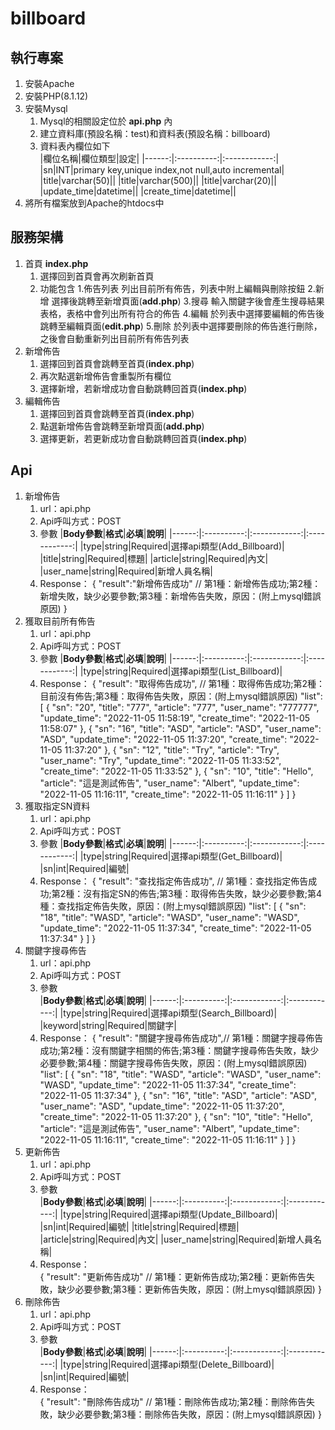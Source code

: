 # billboard

## 執行專案
1. 安裝Apache  
2. 安裝PHP(8.1.12)  
3. 安裝Mysql  
	1. Mysql的相關設定位於 __api.php__ 內  
	2. 建立資料庫(預設名稱：test)和資料表(預設名稱：billboard)  
	3. 資料表內欄位如下  
|欄位名稱|欄位類型|設定|
|------:|:----------:|:------------:|
|sn|INT|primary key,unique index,not null,auto incremental|
|title|varchar(50)||
|title|varchar(500)||
|title|varchar(20)||
|update_time|datetime||
|create_time|datetime||
4. 將所有檔案放到Apache的htdocs中  

## 服務架構
1. 首頁 __index.php__
	1. 選擇回到首頁會再次刷新首頁
	2. 功能包含
		1.佈告列表
			列出目前所有佈告，列表中附上編輯與刪除按鈕
		2.新增
			選擇後跳轉至新增頁面(__add.php__)
		3.搜尋
			輸入關鍵字後會產生搜尋結果表格，表格中會列出所有符合的佈告
		4.編輯
			於列表中選擇要編輯的佈告後跳轉至編輯頁面(__edit.php__)
		5.刪除
			於列表中選擇要刪除的佈告進行刪除，之後會自動重新列出目前所有佈告列表
2. 新增佈告
	1. 選擇回到首頁會跳轉至首頁(__index.php__)
	2. 再次點選新增佈告會重製所有欄位
	3. 選擇新增，若新增成功會自動跳轉回首頁(__index.php__)
3. 編輯佈告
	1. 選擇回到首頁會跳轉至首頁(__index.php__)
	2. 點選新增佈告會跳轉至新增頁面(__add.php__)
	3. 選擇更新，若更新成功會自動跳轉回首頁(__index.php__)

## Api
1. 新增佈告
	1. url：api.php
	2. Api呼叫方式：POST
	3. 參數 
|__Body參數__|__格式__|__必填__|__說明__|
|------:|:----------:|:------------:|:------------:|
|type|string|Required|選擇api類型(Add_Billboard)|
|title|string|Required|標題|
|article|string|Required|內文|
|user_name|string|Required|新增人員名稱|
	4. Response：
		{
			"result":"新增佈告成功" // 第1種：新增佈告成功;第2種：新增失敗，缺少必要參數;第3種：新增佈告失敗，原因：(附上mysql錯誤原因)
		}
2. 獲取目前所有佈告
	1. url：api.php
	2. Api呼叫方式：POST
	3. 參數 
|__Body參數__|__格式__|__必填__|__說明__|
|------:|:----------:|:------------:|:------------:|
|type|string|Required|選擇api類型(List_Billboard)|
	4. Response：
		{
			"result": "取得佈告成功", // 第1種：取得佈告成功;第2種：目前沒有佈告;第3種：取得佈告失敗，原因：(附上mysql錯誤原因)
			"list": [
			{
				"sn": "20",
				"title": "777",
				"article": "777",
				"user_name": "777777",
				"update_time": "2022-11-05 11:58:19",
				"create_time": "2022-11-05 11:58:07"
			},
			{
				"sn": "16",
				"title": "ASD",
				"article": "ASD",
				"user_name": "ASD",
				"update_time": "2022-11-05 11:37:20",
				"create_time": "2022-11-05 11:37:20"
			},
			{
				"sn": "12",
				"title": "Try",
				"article": "Try",
				"user_name": "Try",
				"update_time": "2022-11-05 11:33:52",
				"create_time": "2022-11-05 11:33:52"
			},
			{
				"sn": "10",
				"title": "Hello",
				"article": "這是測試佈告",
				"user_name": "Albert",
				"update_time": "2022-11-05 11:16:11",
				"create_time": "2022-11-05 11:16:11"
			}
			]
		}
3. 獲取指定SN資料
	1. url：api.php
	2. Api呼叫方式：POST
	3. 參數 
|__Body參數__|__格式__|__必填__|__說明__|
|------:|:----------:|:------------:|:------------:|
|type|string|Required|選擇api類型(Get_Billboard)|
|sn|int|Required|編號|
	4. Response：
		{
			"result": "查找指定佈告成功", // 第1種：查找指定佈告成功;第2種：沒有指定SN的佈告;第3種：取得佈告失敗，缺少必要參數;第4種：查找指定佈告失敗，原因：(附上mysql錯誤原因)
			"list": [
			{
				"sn": "18",
				"title": "WASD",
				"article": "WASD",
				"user_name": "WASD",
				"update_time": "2022-11-05 11:37:34",
				"create_time": "2022-11-05 11:37:34"
			}
		]
		}
4. 關鍵字搜尋佈告
	1. url：api.php  
	2. Api呼叫方式：POST  
	3. 參數  
|__Body參數__|__格式__|__必填__|__說明__|
|------:|:----------:|:------------:|:------------:|
|type|string|Required|選擇api類型(Search_Billboard)|
|keyword|string|Required|關鍵字|
	4. Response：
		{
			"result": "關鍵字搜尋佈告成功",// 第1種：關鍵字搜尋佈告成功;第2種：沒有關鍵字相關的佈告;第3種：關鍵字搜尋佈告失敗，缺少必要參數;第4種：關鍵字搜尋佈告失敗，原因：(附上mysql錯誤原因)
			"list": [
			{
				"sn": "18",
				"title": "WASD",
				"article": "WASD",
				"user_name": "WASD",
				"update_time": "2022-11-05 11:37:34",
				"create_time": "2022-11-05 11:37:34"
			},
			{
				"sn": "16",
				"title": "ASD",
				"article": "ASD",
				"user_name": "ASD",
				"update_time": "2022-11-05 11:37:20",
				"create_time": "2022-11-05 11:37:20"
			},
			{
				"sn": "10",
				"title": "Hello",
				"article": "這是測試佈告",
				"user_name": "Albert",
				"update_time": "2022-11-05 11:16:11",
				"create_time": "2022-11-05 11:16:11"
			}
		]
		}
5. 更新佈告
	1. url：api.php
	2. Api呼叫方式：POST
	3. 參數  
|__Body參數__|__格式__|__必填__|__說明__|
|------:|:----------:|:------------:|:------------:|
|type|string|Required|選擇api類型(Update_Billboard)|
|sn|int|Required|編號|
|title|string|Required|標題|
|article|string|Required|內文|
|user_name|string|Required|新增人員名稱|
	4. Response：  
		{
			"result": "更新佈告成功" // 第1種：更新佈告成功;第2種：更新佈告失敗，缺少必要參數;第3種：更新佈告失敗，原因：(附上mysql錯誤原因)
		}
6. 刪除佈告
	1. url：api.php  
	2. Api呼叫方式：POST  
	3. 參數  
|__Body參數__|__格式__|__必填__|__說明__|
|------:|:----------:|:------------:|:------------:|
|type|string|Required|選擇api類型(Delete_Billboard)|
|sn|int|Required|編號|
	4. Response：  
		{
			"result": "刪除佈告成功" // 第1種：刪除佈告成功;第2種：刪除佈告失敗，缺少必要參數;第3種：刪除佈告失敗，原因：(附上mysql錯誤原因)
		}